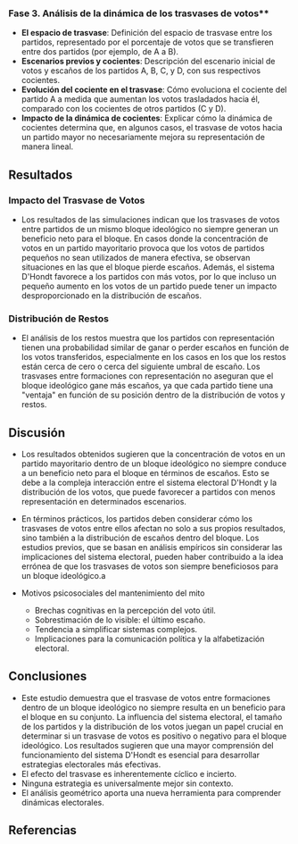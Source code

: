 ### Fase 3. Análisis de la dinámica de los trasvases de votos**

- **El espacio de trasvase**: Definición del espacio de trasvase entre los partidos, representado por el porcentaje de votos que se transfieren entre dos partidos (por ejemplo, de A a B).
- **Escenarios previos y cocientes**: Descripción del escenario inicial de votos y escaños de los partidos A, B, C, y D, con sus respectivos cocientes.
- **Evolución del cociente en el trasvase**: Cómo evoluciona el cociente del partido A a medida que aumentan los votos trasladados hacia él, comparado con los cocientes de otros partidos (C y D).
- **Impacto de la dinámica de cocientes**: Explicar cómo la dinámica de cocientes determina que, en algunos casos, el trasvase de votos hacia un partido mayor no necesariamente mejora su representación de manera lineal.

## Resultados

### Impacto del Trasvase de Votos

- Los resultados de las simulaciones indican que los trasvases de votos entre partidos de un mismo bloque ideológico no siempre generan un beneficio neto para el bloque. En casos donde la concentración de votos en un partido mayoritario provoca que los votos de partidos pequeños no sean utilizados de manera efectiva, se observan situaciones en las que el bloque pierde escaños. Además, el sistema D'Hondt favorece a los partidos con más votos, por lo que incluso un pequeño aumento en los votos de un partido puede tener un impacto desproporcionado en la distribución de escaños.

### Distribución de Restos

- El análisis de los restos muestra que los partidos con representación tienen una probabilidad similar de ganar o perder escaños en función de los votos transferidos, especialmente en los casos en los que los restos están cerca de cero o cerca del siguiente umbral de escaño. Los trasvases entre formaciones con representación no aseguran que el bloque ideológico gane más escaños, ya que cada partido tiene una "ventaja" en función de su posición dentro de la distribución de votos y restos.

## Discusión

- Los resultados obtenidos sugieren que la concentración de votos en un partido mayoritario dentro de un bloque ideológico no siempre conduce a un beneficio neto para el bloque en términos de escaños. Esto se debe a la compleja interacción entre el sistema electoral D'Hondt y la distribución de los votos, que puede favorecer a partidos con menos representación en determinados escenarios.

- En términos prácticos, los partidos deben considerar cómo los trasvases de votos entre ellos afectan no solo a sus propios resultados, sino también a la distribución de escaños dentro del bloque. Los estudios previos, que se basan en análisis empíricos sin considerar las implicaciones del sistema electoral, pueden haber contribuido a la idea errónea de que los trasvases de votos son siempre beneficiosos para un bloque ideológico.a

- Motivos psicosociales del mantenimiento del mito
    - Brechas cognitivas en la percepción del voto útil.
    - Sobrestimación de lo visible: el último escaño.
    - Tendencia a simplificar sistemas complejos.
    - Implicaciones para la comunicación política y la alfabetización electoral.

## Conclusiones

- Este estudio demuestra que el trasvase de votos entre formaciones dentro de un bloque ideológico no siempre resulta en un beneficio para el bloque en su conjunto. La influencia del sistema electoral, el tamaño de los partidos y la distribución de los votos juegan un papel crucial en determinar si un trasvase de votos es positivo o negativo para el bloque ideológico. Los resultados sugieren que una mayor comprensión del funcionamiento del sistema D'Hondt es esencial para desarrollar estrategias electorales más efectivas.
- El efecto del trasvase es inherentemente cíclico e incierto.
- Ninguna estrategia es universalmente mejor sin contexto.
- El análisis geométrico aporta una nueva herramienta para comprender dinámicas electorales.

## Referencias

